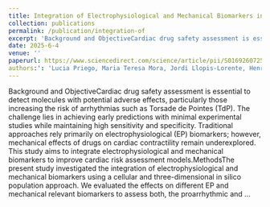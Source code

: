 ```yaml
---
title: Integration of Electrophysiological and Mechanical Biomarkers in Cardiac Risk Assessment Models
collection: publications
permalink: /publication/integration-of
excerpt: 'Background and ObjectiveCardiac drug safety assessment is essential to detect molecules with potential adverse effects, particularly those increasing the risk of arrhythmias such as Torsade de Pointes (TdP)'
date: 2025-6-4
venue: ''
paperurl: https://www.sciencedirect.com/science/article/pii/S016926072500313X
authors:': 'Lucia Priego, Maria Teresa Mora, Jordi Llopis-Lorente, Henrik Finsberg, Cecile Daversin-Catty, Ilsbeth Van Herck, Samuel Wall, Hermenegild Arevalo, Francisco Javier Saiz, Beatriz Trenor'
---
```


Background and ObjectiveCardiac drug safety assessment is essential to detect molecules with potential adverse effects, particularly those increasing the risk of arrhythmias such as Torsade de Pointes (TdP). The challenge lies in achieving early predictions with minimal experimental studies while maintaining high sensitivity and specificity. Traditional approaches rely primarily on electrophysiological (EP) biomarkers; however, mechanical effects of drugs on cardiac contractility remain underexplored. This study aims to integrate electrophysiological and mechanical biomarkers to improve cardiac risk assessment models.MethodsThe present study investigated the integration of electrophysiological and mechanical biomarkers using a cellular and three-dimensional in silico population approach. We evaluated the effects on different EP and mechanical relevant biomarkers to assess both, the proarrhythmic and …
